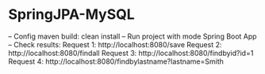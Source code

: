 # SpringJPA-MySQL
– Config maven build: clean install
– Run project with mode Spring Boot App
– Check results:
  Request 1: http://localhost:8080/save
  Request 2: http://localhost:8080/findall
  Request 3: http://localhost:8080/findbyid?id=1
  Request 4: http://localhost:8080/findbylastname?lastname=Smith
